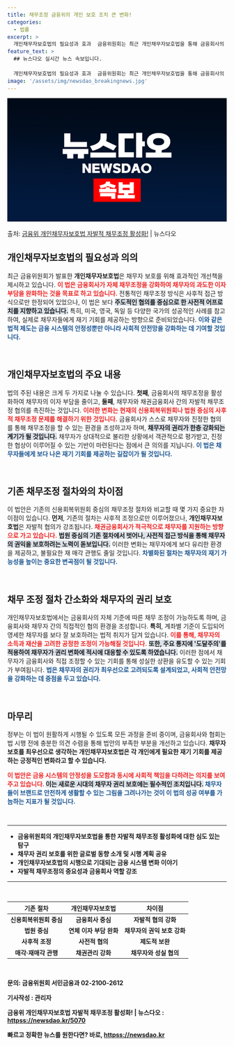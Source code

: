 ```yaml
---
title: 채무조정 금융위의 개인 보호 조치 큰 변화!
categories:
  - 법률
excerpt: >
  개인채무자보호법의 필요성과 효과  금융위원회는 최근 개인채무자보호법을 통해 금융회사의 자체 채무조정을 강화하…
feature_text: >
  ## 뉴스다오 실시간 뉴스 속보입니다.

  개인채무자보호법의 필요성과 효과  금융위원회는 최근 개인채무자보호법을 통해 금융회사의 자체 채무조정을 강화하…
image: '/assets/img/newsdao_breakingnews.jpg'
---
```


![뉴스다오 속보](/assets/img/newsdao_breakingnews.jpg)

<p>출처: <a href="httpss://newsdao.kr/5070" rel="dofollow">금융위 개인채무자보호법 자발적 채무조정 활성화!</a> | 뉴스다오</p>

<h2 data-ke-size="size26">개인채무자보호법의 필요성과 의의</h2>
<p data-ke-size="size16">최근 금융위원회가 발표한 <b>개인채무자보호법</b>은 채무자 보호를 위해 효과적인 개선책을 제시하고 있습니다. <b><span style="color: #ee2323;">이 법은 금융회사가 자체 채무조정을 강화하여 채무자의 과도한 이자 부담을 완화하는 것을 목표로 하고 있습니다.</span></b> 전통적인 채무조정 방식은 사후적 접근 방식으로만 한정되어 있었으나, 이 법은 보다 <b><span style="background-color: #21538527;">주도적인 협의를 중심으로 한 사전적 어프로치를 지향하고 있습니다.</span></b> 특히, 미국, 영국, 독일 등 다양한 국가의 성공적인 사례를 참고하여, 실제로 채무자들에게 재기 기회를 제공하는 방향으로 준비되었습니다. <b><span style="color: #1a5490;">이와 같은 법적 제도는 금융 시스템의 안정성뿐만 아니라 사회적 안전망을 강화하는 데 기여할 것입니다.</span></b></p>

<p data-ke-size="size16">&nbsp;</p>

<h2 data-ke-size="size26">개인채무자보호법의 주요 내용</h2>
<p data-ke-size="size16">법의 주된 내용은 크게 두 가지로 나눌 수 있습니다. <b>첫째</b>, 금융회사의 채무조정을 활성화하여 채무자의 이자 부담을 줄이고, <b>둘째</b>, 채무자와 채권금융회사 간의 자발적 채무조정 협의를 촉진하는 것입니다. <b><span style="color: #ee2323;">이러한 변화는 현재의 신용회복위원회나 법원 중심의 사후적 채무조정 문제를 해결하기 위한 것입니다.</span></b> 금융회사가 스스로 채무자와 진정한 협의를 통해 채무조정을 할 수 있는 환경을 조성하고자 하며, <b><span style="background-color: #21538527;">채무자의 권리가 한층 강화되는 계기가 될 것입니다.</span></b> 채무자가 상대적으로 불리한 상황에서 객관적으로 평가받고, 진정한 협상이 이루어질 수 있는 기반이 마련된다는 점에서 큰 의의를 지닙니다. <b><span style="color: #1a5490;">이 법은 채무자들에게 보다 나은 재기 기회를 제공하는 길잡이가 될 것입니다.</span></b></p>

<p data-ke-size="size16">&nbsp;</p>

<h2 data-ke-size="size26">기존 채무조정 절차와의 차이점</h2>
<p data-ke-size="size16">이 법안은 기존의 신용회복위원회 중심의 채무조정 절차와 비교할 때 몇 가지 중요한 차이점이 있습니다. <b>먼저</b>, 기존의 절차는 사후적 조정으로만 이루어졌으나, <b>개인채무자보호법</b>은 자발적 협의가 강조됩니다. <b><span style="color: #ee2323;">채권금융회사가 적극적으로 채무자를 지원하는 방향으로 가고 있습니다.</span></b> <b><span style="background-color: #21538527;">법원 중심의 기존 절차에서 벗어나, 사전적 접근 방식을 통해 채무자의 권익을 보호하려는 노력이 돋보입니다.</span></b> 이러한 변화는 채무자에게 보다 유리한 환경을 제공하고, 불필요한 재 매각 관행도 줄일 것입니다. <b><span style="color: #1a5490;">차별화된 절차는 채무자의 재기 가능성을 높이는 중요한 변곡점이 될 것입니다.</span></b></p>

<p data-ke-size="size16">&nbsp;</p>

<h2 data-ke-size="size26">채무 조정 절차 간소화와 채무자의 권리 보호</h2>
<p data-ke-size="size16">개인채무자보호법에서는 금융회사의 자체 기준에 따른 채무 조정이 가능하도록 하며, 금융회사와 채무자 간의 직접적인 협의 환경을 조성합니다. <b>특히</b>, 계좌별 기준이 도입되어 영세한 채무자를 보다 잘 보호하려는 법적 취지가 담겨 있습니다. <b><span style="color: #ee2323;">이를 통해, 채무자의 소득과 재산을 고려한 공정한 조정이 가능해질 것입니다.</span></b> <b><span style="background-color: #21538527;">또한, 주요 통지에 '도달주의'를 적용하여 채무자가 권리 변화에 적시에 대응할 수 있도록 하였습니다.</span></b> 이러한 점에서 채무자가 금융회사와 직접 조정할 수 있는 기회를 통해 성실한 상환을 유도할 수 있는 기회가 부여됩니다. <b><span style="color: #1a5490;">법은 채무자의 권리가 최우선으로 고려되도록 설계되었고, 사회적 안전망을 강화하는 데 중점을 두고 있습니다.</span></b></p>

<p data-ke-size="size16">&nbsp;</p>

<h2 data-ke-size="size26">마무리</h2>
<p data-ke-size="size16">정부는 이 법이 원활하게 시행될 수 있도록 모든 과정을 준비 중이며, 금융회사와 협회는 법 시행 전에 충분한 의견 수렴을 통해 법안의 부족한 부분을 개선하고 있습니다. <b>채무자 보호를 최우선으로 생각하는 <b>개인채무자보호법</b>은 각 개인에게 필요한 재기 기회를 제공하는 긍정적인 변화라고 할 수 있습니다.</p> <p><b><span style="color: #ee2323;">이 법안은 금융 시스템의 안정성을 도모함과 동시에 사회적 책임을 다하려는 의지를 보여 주고 있습니다.</span></b> <b><span style="background-color: #21538527;">이는 새로운 시대의 채무자 권리 보호에는 필수적인 조치입니다.</span></b> <b><span style="color: #1a5490;">채무자들이 브랜드로 안전하게 생활할 수 있는 그림을 그려나가는 것이 이 법의 성공 여부를 가늠하는 지표가 될 것입니다.</span></b></p>

<p data-ke-size="size16">&nbsp;</p>

<hr>
<ul>
  <li>금융위원회의 개인채무자보호법을 통한 자발적 채무조정 활성화에 대한 심도 있는 탐구</li>
  <li>채무자 권리 보호를 위한 글로벌 동향 소개 및 시행 계획 공유</li>
  <li>개인채무자보호법의 시행으로 기대되는 금융 시스템 변화 이야기</li>
  <li>자발적 채무조정의 중요성과 금융회사 역할 강조</li>
</ul>
<hr>

<p data-ke-size="size16">&nbsp;</p>

<table style="width: 100%; border-collapse: collapse;">
  <thead>
    <tr>
      <th style="text-align: center;"><b>기존 절차</b></th>
      <th style="text-align: center;"><b>개인채무자보호법</b></th>
      <th style="text-align: center;"><b>차이점</b></th>
    </tr>
  </thead>
  <tbody>
    <tr>
      <td style="text-align: center; height: 17px;"><b>신용회복위원회 중심</b></td>
      <td style="text-align: center; height: 17px;"><b>금융회사 중심</b></td>
      <td style="text-align: center; height: 17px;"><b>자발적 협의 강화</b></td>
    </tr>
    <tr>
      <td style="text-align: center; height: 17px;"><b>법원 중심</b></td>
      <td style="text-align: center; height: 17px;"><b>연체 이자 부담 완화</b></td>
      <td style="text-align: center; height: 17px;"><b>채무자의 권익 보호 강화</b></td>
    </tr>
    <tr>
      <td style="text-align: center; height: 17px;"><b>사후적 조정</b></td>
      <td style="text-align: center; height: 17px;"><b>사전적 협의</b></td>
      <td style="text-align: center; height: 17px;"><b>제도적 보완</b></td>
    </tr>
    <tr>
      <td style="text-align: center; height: 17px;"><b>매각·재매각 관행</b></td>
      <td style="text-align: center; height: 17px;"><b>채권관리 강화</b></td>
      <td style="text-align: center; height: 17px;"><b>채무자와 성실 협의</b></td>
    </tr>
  </tbody>
</table>

<p data-ke-size="size16">&nbsp;</p> 

<p data-ke-size="size16">문의: 금융위원회 서민금융과 02-2100-2612</p>
<p data-ke-size="size16">기사작성 : 관리자</p>
<p data-ke-size="size16">금융위 개인채무자보호법 자발적 채무조정 활성화! | 뉴스다오 : <a href="httpss://newsdao.kr/5070">httpss://newsdao.kr/5070</a></p> 

빠르고 정확한 뉴스를 원한다면? 바로, <a href="httpss://newsdao.kr" rel="dofollow">httpss://newsdao.kr</a>



